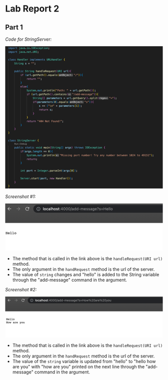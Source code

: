 # Lab Report 2

## Part 1

*Code for StringServer:*

![Image](StringServerCode.jpg)


*Screenshot #1:*

![Image](ss1.jpg)

- The method that is called in the link above is the `handleRequest(URI url)` method. 
- The only argument in the `handRequest` method is the url of the server.
- The value of `string` changes and "hello" is added to the String variable through the "add-message" command in the argument.


*Screenshot #2:*

![Image](ss2.jpg)

- The method that is called in the link above is the `handleRequest(URI url)` method. 
- The only argument in the `handRequest` method is the url of the server.
- The value of the `string` variable is updated from "hello" to "hello how are you" with "how are you" printed on the next line through the "add-message" command in the argument.
